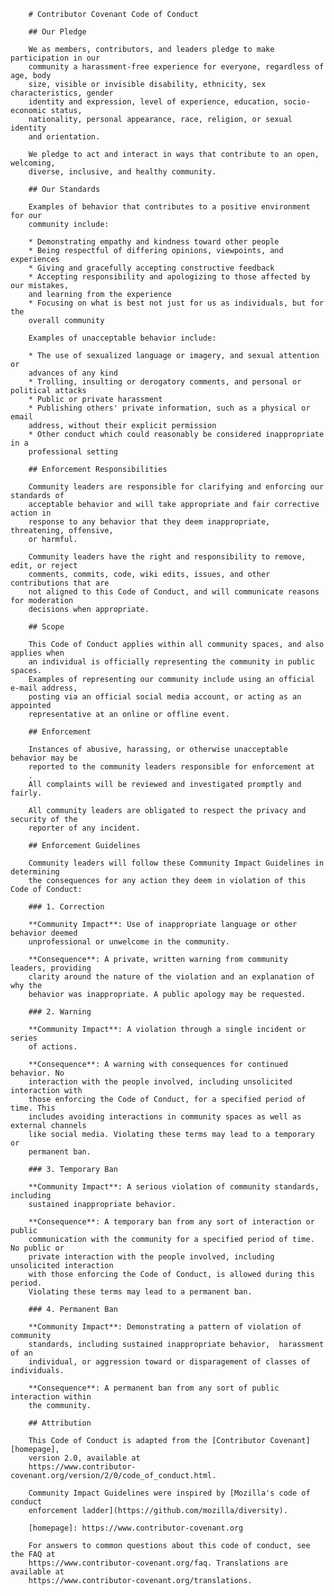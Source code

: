        # Contributor Covenant Code of Conduct

        ## Our Pledge

        We as members, contributors, and leaders pledge to make participation in our
        community a harassment-free experience for everyone, regardless of age, body
        size, visible or invisible disability, ethnicity, sex characteristics, gender
        identity and expression, level of experience, education, socio-economic status,
        nationality, personal appearance, race, religion, or sexual identity
        and orientation.

        We pledge to act and interact in ways that contribute to an open, welcoming,
        diverse, inclusive, and healthy community.

        ## Our Standards

        Examples of behavior that contributes to a positive environment for our
        community include:

        * Demonstrating empathy and kindness toward other people
        * Being respectful of differing opinions, viewpoints, and experiences
        * Giving and gracefully accepting constructive feedback
        * Accepting responsibility and apologizing to those affected by our mistakes,
        and learning from the experience
        * Focusing on what is best not just for us as individuals, but for the
        overall community

        Examples of unacceptable behavior include:

        * The use of sexualized language or imagery, and sexual attention or
        advances of any kind
        * Trolling, insulting or derogatory comments, and personal or political attacks
        * Public or private harassment
        * Publishing others' private information, such as a physical or email
        address, without their explicit permission
        * Other conduct which could reasonably be considered inappropriate in a
        professional setting

        ## Enforcement Responsibilities

        Community leaders are responsible for clarifying and enforcing our standards of
        acceptable behavior and will take appropriate and fair corrective action in
        response to any behavior that they deem inappropriate, threatening, offensive,
        or harmful.

        Community leaders have the right and responsibility to remove, edit, or reject
        comments, commits, code, wiki edits, issues, and other contributions that are
        not aligned to this Code of Conduct, and will communicate reasons for moderation
        decisions when appropriate.

        ## Scope

        This Code of Conduct applies within all community spaces, and also applies when
        an individual is officially representing the community in public spaces.
        Examples of representing our community include using an official e-mail address,
        posting via an official social media account, or acting as an appointed
        representative at an online or offline event.

        ## Enforcement

        Instances of abusive, harassing, or otherwise unacceptable behavior may be
        reported to the community leaders responsible for enforcement at
        .
        All complaints will be reviewed and investigated promptly and fairly.

        All community leaders are obligated to respect the privacy and security of the
        reporter of any incident.

        ## Enforcement Guidelines

        Community leaders will follow these Community Impact Guidelines in determining
        the consequences for any action they deem in violation of this Code of Conduct:

        ### 1. Correction

        **Community Impact**: Use of inappropriate language or other behavior deemed
        unprofessional or unwelcome in the community.

        **Consequence**: A private, written warning from community leaders, providing
        clarity around the nature of the violation and an explanation of why the
        behavior was inappropriate. A public apology may be requested.

        ### 2. Warning

        **Community Impact**: A violation through a single incident or series
        of actions.

        **Consequence**: A warning with consequences for continued behavior. No
        interaction with the people involved, including unsolicited interaction with
        those enforcing the Code of Conduct, for a specified period of time. This
        includes avoiding interactions in community spaces as well as external channels
        like social media. Violating these terms may lead to a temporary or
        permanent ban.

        ### 3. Temporary Ban

        **Community Impact**: A serious violation of community standards, including
        sustained inappropriate behavior.

        **Consequence**: A temporary ban from any sort of interaction or public
        communication with the community for a specified period of time. No public or
        private interaction with the people involved, including unsolicited interaction
        with those enforcing the Code of Conduct, is allowed during this period.
        Violating these terms may lead to a permanent ban.

        ### 4. Permanent Ban

        **Community Impact**: Demonstrating a pattern of violation of community
        standards, including sustained inappropriate behavior,  harassment of an
        individual, or aggression toward or disparagement of classes of individuals.

        **Consequence**: A permanent ban from any sort of public interaction within
        the community.

        ## Attribution

        This Code of Conduct is adapted from the [Contributor Covenant][homepage],
        version 2.0, available at
        https://www.contributor-covenant.org/version/2/0/code_of_conduct.html.

        Community Impact Guidelines were inspired by [Mozilla's code of conduct
        enforcement ladder](https://github.com/mozilla/diversity).

        [homepage]: https://www.contributor-covenant.org

        For answers to common questions about this code of conduct, see the FAQ at
        https://www.contributor-covenant.org/faq. Translations are available at
        https://www.contributor-covenant.org/translations.